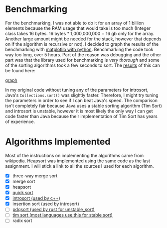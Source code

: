 Benchmarking
============

For the benchmarking, I was not able to do it for an array of 1 billion elements because the RAM usage that would take
is too much (Integer class takes 16 bytes. 16 bytes * 1,000,000,000 = 16 gb only for the array.
Another large amount might be needed for the stack, however that depends on if the algorithm is recursive or not).
I decided to graph the results of the benchmarking with [matplotlib with python](resources/graph.py).
Benchmarking the code took way too long, over 5 hours. Part of the reason was debugging and the other part was that
the library used for benchmarking is *very thorough* and some of the sorting algorithms took a few seconds to sort.
The [results](resources/results.csv) of this can be found here:

[graph](resources/figure.png)

In my original code without tuning any of the parameters for introsort, Java's ``Collections.sort()`` was slightly faster.
Therefore, I might try tuning the parameters in order to see if I can beat Java's speed. The comparison isn't completely
fair because Java uses a stable sorting algorithm (Tim Sort) and introsort is unstable, however it is most likely the only
way I can get code faster than Java because their implementation of Tim Sort has years of experience.

Algorithms Implemented
======================

Most of the instructions on implementing the algorithms came from wikipedia. Heapsort was implemented using the same
code as the last assignment. I will stick a link to all the sources I used for each algorithm.

* [x] three-way merge sort
* [x] merge sort
* [x] heapsort
* [x] [quick sort](https://en.wikipedia.org/wiki/Quicksort)
* [x] [introsort (used by c++)](https://en.wikipedia.org/wiki/Introsort)
* [x] insertion sort (used by introsort)
* [ ] [pdqsort (used by rust for unstable_sort)](https://github.com/orlp/pdqsort)
* [ ] [tim sort (most languages use this for stable sort)](https://en.wikipedia.org/wiki/Timsort)
* [ ] radix sort